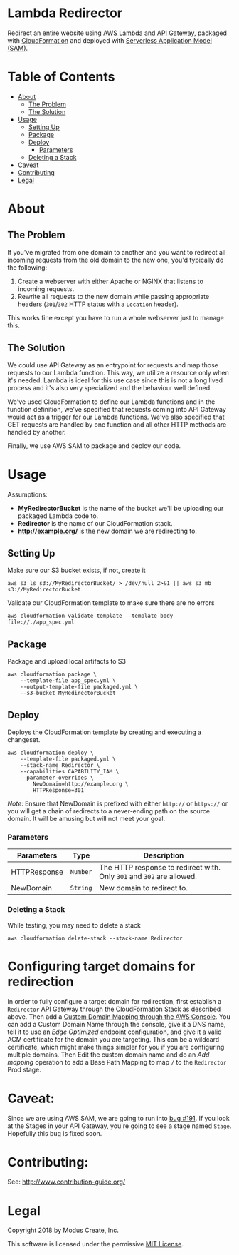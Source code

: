 # Lambda Redirector
Redirect an entire website using [AWS Lambda](https://aws.amazon.com/lambda/) and [API Gateway](https://aws.amazon.com/api-gateway/), packaged with [CloudFormation](https://aws.amazon.com/cloudformation/) and deployed with [Serverless Application Model (SAM)](https://aws.amazon.com/about-aws/whats-new/2016/11/introducing-the-aws-serverless-application-model/).

# Table of Contents
 - [About](#about)
   - [The Problem](#the-problem)
   - [The Solution](#the-solution)
 - [Usage](#usage)
   - [Setting Up](#setting-up)
   - [Package](#package)
   - [Deploy](#deploy)
     - [Parameters](#parameters)
   - [Deleting a Stack](#deleting-a-stack)
 - [Caveat](#caveat)
 - [Contributing](#contributing)
 - [Legal](#legal)

# About

## The Problem
If you've migrated from one domain to another and you want to redirect all incoming requests from the old domain to the new one, you'd typically do the following:
1. Create a webserver with either Apache or NGINX that listens to incoming requests.
2. Rewrite all requests to the new domain while passing appropriate headers (`301`/`302` HTTP status with a `Location` header).

This works fine except you have to run a whole webserver just to manage this.

## The Solution
We could use API Gateway as an entrypoint for requests and map those requests to our Lambda function. This way, we utilize a resource only when it's needed. Lambda is ideal for this use case since this is not a long lived process and it's also very specialized and the behaviour well defined.

We've used CloudFormation to define our Lambda functions and in the function definition, we've specified that requests coming into API Gateway would act as a trigger for our Lambda functions. We've also specified that GET requests are handled by one function and all other HTTP methods are handled by another.

Finally, we use AWS SAM to package and deploy our code.

# Usage
Assumptions:
 - **MyRedirectorBucket** is the name of the bucket we'll be uploading our packaged Lambda code to.
 - **Redirector** is the name of our CloudFormation stack.
 - **http://example.org/** is the new domain we are redirecting to.

## Setting Up
Make sure our S3 bucket exists, if not, create it
```
aws s3 ls s3://MyRedirectorBucket/ > /dev/null 2>&1 || aws s3 mb s3://MyRedirectorBucket
```

Validate our CloudFormation template to make sure there are no errors
```
aws cloudformation validate-template --template-body file://./app_spec.yml
```

## Package
Package and upload local artifacts to S3
```
aws cloudformation package \
    --template-file app_spec.yml \
    --output-template-file packaged.yml \
    --s3-bucket MyRedirectorBucket
```

## Deploy
Deploys the CloudFormation template by creating and executing a changeset.
```
aws cloudformation deploy \
    --template-file packaged.yml \
    --stack-name Redirector \
    --capabilities CAPABILITY_IAM \
    --parameter-overrides \
        NewDomain=http://example.org \
        HTTPResponse=301
```

*Note*: Ensure that NewDomain is prefixed with either `http://` or `https://` or you will get a chain of redirects to a never-ending path on the source domain. It will be amusing but will not meet your goal.

### Parameters
Parameters | Type | Description
---|:---:|---
HTTPResponse | `Number` | The HTTP response to redirect with. Only `301` and `302` are allowed.
NewDomain | `String` | New domain to redirect to.

### Deleting a Stack
While testing, you may need to delete a stack
```
aws cloudformation delete-stack --stack-name Redirector
```

# Configuring target domains for redirection

In order to fully configure a target domain for redirection, first establish a `Redirector` API Gateway through the CloudFormation Stack as described above. Then add a [Custom Domain Mapping through the AWS Console](https://console.aws.amazon.com/apigateway/home#/custom-domain-names). You can add a Custom Domain Name through the console, give it a DNS name, tell it to use an _Edge Optimized_ endpoint configuration, and give it a valid ACM certificate for the domain you are targeting. This can be a wildcard certificate, which might make things simpler for you if you are configuring multiple domains. Then Edit the custom domain name and do an _Add mapping_ operation to add a Base Path Mapping to map `/` to the `Redirector` Prod stage.

# Caveat:
Since we are using AWS SAM, we are going to run into [bug #191](https://github.com/awslabs/serverless-application-model/issues/191). If you look at the Stages in your API Gateway, you're going to see a stage named `Stage`. Hopefully this bug is fixed soon.

# Contributing:
See: http://www.contribution-guide.org/

# Legal
Copyright 2018 by Modus Create, Inc. 

This software is licensed under the permissive [MIT License](LICENSE.md).
